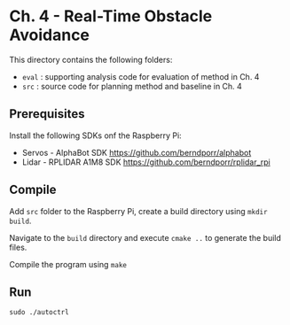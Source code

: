 # Ch. 4 - Real-Time Obstacle Avoidance 

This directory contains the following folders: 

- `eval` : supporting analysis code for evaluation of method in Ch. 4
- `src` : source code for planning method and baseline in Ch. 4

## Prerequisites 

Install the following SDKs onf the Raspberry Pi:

- Servos - AlphaBot SDK https://github.com/berndporr/alphabot
- Lidar - RPLIDAR A1M8 SDK https://github.com/berndporr/rplidar_rpi

## Compile 

Add `src` folder to the Raspberry Pi, create a build directory using `mkdir build`.  

Navigate to the `build` directory and execute ```cmake ..``` to generate the build files. 

Compile the program using ```make```

## Run

```sudo ./autoctrl```

<!-- [I'm an inline-style link](https://youtu.be/FpOAJW28D9s) -->
  
